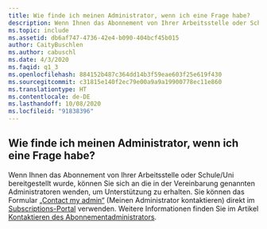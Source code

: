 ```yaml
---
title: Wie finde ich meinen Administrator, wenn ich eine Frage habe?
description: Wenn Ihnen das Abonnement von Ihrer Arbeitsstelle oder Schule/Uni bereitgestellt wurde, können Sie sich an die in der Vereinbarung genannten Administratoren...
ms.topic: include
ms.assetid: db6af747-4736-42e4-b090-404bcf45b015
author: CaityBuschlen
ms.author: cabuschl
ms.date: 4/3/2020
ms.faqid: q1_3
ms.openlocfilehash: 884152b487c364dd14b3f59eae603f25e619f430
ms.sourcegitcommit: c31815e140f2ec79e00a9a9a19900778ec11e860
ms.translationtype: HT
ms.contentlocale: de-DE
ms.lasthandoff: 10/08/2020
ms.locfileid: "91838396"
---
```

## <a name="how-do-i-find-my-admin-if-i-have-a-question"></a>Wie finde ich meinen Administrator, wenn ich eine Frage habe?

Wenn Ihnen das Abonnement von Ihrer Arbeitsstelle oder Schule/Uni bereitgestellt wurde, können Sie sich an die in der Vereinbarung genannten Administratoren wenden, um Unterstützung zu erhalten. Sie können das Formular [„Contact my admin“](https://my.visualstudio.com/Subscriptions?DisplayContactMyAdminForm=true) (Meinen Administrator kontaktieren) direkt im [Subscriptions-Portal](https://my.visualstudio.com/benefits) verwenden. Weitere Informationen finden Sie im Artikel [Kontaktieren des Abonnementadministrators](../../../../contact-my-admin.md).